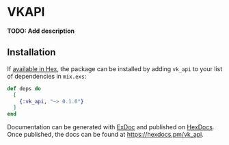 # VKAPI

**TODO: Add description**

## Installation

If [available in Hex](https://hex.pm/docs/publish), the package can be installed
by adding `vk_api` to your list of dependencies in `mix.exs`:

```elixir
def deps do
  [
    {:vk_api, "~> 0.1.0"}
  ]
end
```

Documentation can be generated with [ExDoc](https://github.com/elixir-lang/ex_doc)
and published on [HexDocs](https://hexdocs.pm). Once published, the docs can
be found at <https://hexdocs.pm/vk_api>.

